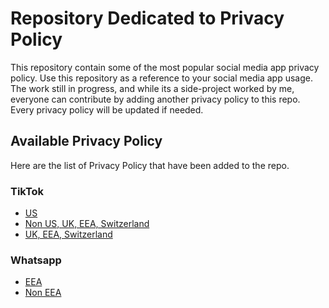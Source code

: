# Repository Dedicated to Privacy Policy
This repository contain some of the most popular social media app privacy policy.
Use this repository as a reference to your social media app usage.
The work still in progress, and while its a side-project worked by me, everyone can contribute by adding another privacy policy to this repo.
Every privacy policy will be updated if needed.

## Available Privacy Policy
Here are the list of Privacy Policy that have been added to the repo.
### TikTok
- [US](https://github.com/ryuu12/privacy-policy/blob/main/TikTok(US).md)
- [Non US, UK, EEA, Switzerland](https://github.com/ryuu12/privacy-policy/blob/main/TikTok%20(Non%20US%2C%20EEA%2C%20UK%2C%20Switzerland).md)
- [UK, EEA, Switzerland](https://github.com/ryuu12/privacy-policy/blob/main/TikTok(EEA%2C%20UK%2C%20Switzerland).md)
### Whatsapp
- [EEA](https://github.com/ryuu12/privacy-policy-archive/blob/main/Whatsapp(EEA).md)
- [Non EEA](https://github.com/ryuu12/privacy-policy-archive/blob/main/Whatsapp(Non%20EEA).md)
